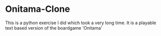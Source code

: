 # Onitama-Clone
This is a python exercise I did which took a very long time. It is a playable text based version of the boardgame 'Onitama'

